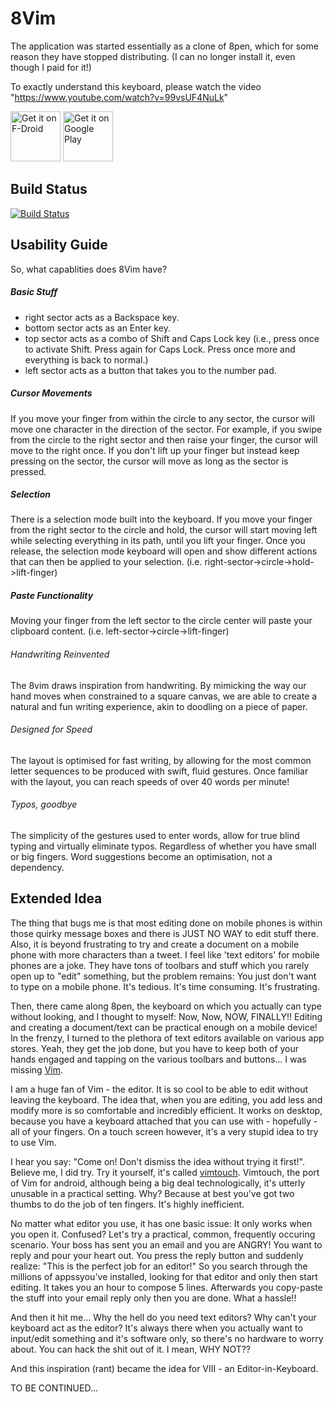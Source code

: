 # 8Vim

The application was started essentially as a clone of 8pen, which for some reason they have stopped distributing. (I can no longer install it, even though I paid for it!)

To exactly understand this keyboard, please watch the video "https://www.youtube.com/watch?v=99vsUF4NuLk"

[<img src="https://fdroid.gitlab.io/artwork/badge/get-it-on.png"
     alt="Get it on F-Droid"
     height="80">](https://f-droid.org/packages/inc.flide.vi8/)
[<img src="https://play.google.com/intl/en_us/badges/images/generic/en-play-badge.png"
     alt="Get it on Google Play"
     height="80">](https://play.google.com/store/apps/details?id=inc.flide.vi8)

## Build Status
[![Build Status](https://travis-ci.org/flide/8VIM.svg?branch=master)](https://travis-ci.org/flide/8VIM)

## Usability Guide

So, what capablities does 8Vim have?

##### Basic Stuff

- right sector acts as a Backspace key.
- bottom sector acts as an Enter key.
- top sector acts as a combo of Shift and Caps Lock key (i.e., press once to activate Shift. Press again for Caps Lock. Press once more and everything is back to normal.)
- left sector acts as a button that takes you to the number pad.

##### Cursor Movements
If you move your finger from within the circle to any sector, the cursor will move one character in the direction of the sector. For example, if you swipe from the circle to the right sector and then raise your finger, the cursor will move to the right once. If you don't lift up your finger but instead keep pressing on the sector, the cursor will move as long as the sector is pressed.

##### Selection
There is a selection mode built into the keyboard. If you move your finger from the right sector to the circle and hold, the cursor will start moving left while selecting everything in its path, until you lift your finger. Once you release, the selection mode keyboard will open and show different actions that can then be applied to your selection. (i.e. right-sector->circle->hold->lift-finger)

##### Paste Functionality
Moving your finger from the left sector to the circle center will paste your clipboard content. (i.e. left-sector->circle->lift-finger)


###### Handwriting Reinvented
The 8vim draws inspiration from handwriting. By mimicking the way our hand moves when constrained to a square canvas, we are able to create a natural and fun writing experience, akin to doodling on a piece of paper.

###### Designed for Speed
The layout is optimised for fast writing, by allowing for the most common letter sequences to be produced with swift, fluid gestures. Once familiar with the layout, you can reach speeds of over 40 words per minute!

###### Typos, goodbye
The simplicity of the gestures used to enter words, allow for true blind typing and virtually eliminate typos. Regardless of whether you have small or big fingers. Word suggestions become an optimisation, not a dependency.

## Extended Idea

The thing that bugs me is that most editing done on mobile phones is within those quirky message boxes and there is JUST NO WAY to edit stuff there.
Also, it is beyond frustrating to try and create a document on a mobile phone with more characters than a tweet. I feel like 'text editors' for mobile phones are a joke. They have tons of toolbars and stuff which you rarely open up to "edit" something, but the problem remains: You just don't want to type on a mobile phone. It's tedious. It's time consuming. It's frustrating.

Then, there came along 8pen, the keyboard on which you actually can type without looking, and I thought to myself: Now, Now, NOW, FINALLY!! Editing and creating a document/text can be practical enough on a mobile device! In the frenzy, I turned to the plethora of text editors available on various app stores. Yeah, they get the job done, but you have to keep both of your hands engaged and tapping on the various toolbars and buttons… I was missing [Vim](http://www.vim.org/).

I am a huge fan of Vim - the editor. It is so cool to be able to edit without leaving the keyboard. The idea that, when you are editing, you add less and modify more is so comfortable and incredibly efficient. It works on desktop, because you have a keyboard attached that you can use with - hopefully - all of your fingers. On a touch screen however, it's a very stupid idea to try to use Vim.

I hear you say: "Come on! Don't dismiss the idea without trying it first!". Believe me, I did try. Try it yourself, it's called [vimtouch](https://github.com/momodalo/vimtouch). Vimtouch, the port of Vim for android, although being a big deal technologically, it's utterly unusable in a practical setting. Why? Because at best you've got two thumbs to do the job of ten fingers. It's highly inefficient.

No matter what editor you use, it has one basic issue: It only works when you open it. Confused? Let's try a practical, common, frequently occuring scenario. Your boss has sent you an email and you are ANGRY! You want to reply and pour your heart out. You press the reply button and suddenly realize: "This is the perfect job for an editor!" So you search through the millions of appssyou've installed, looking for that editor and only then start editing. It takes you an hour to compose 5 lines. Afterwards you copy-paste the stuff into your email reply only then you are done. What a hassle!!

And then it hit me… Why the hell do you need text editors? Why can't your keyboard act as the editor? It's always there when you actually want to input/edit something and it's software only, so there's no hardware to worry about. You can hack the shit out of it. I mean, WHY NOT??

And this inspiration (rant) became the idea for VIII - an Editor-in-Keyboard.

TO BE CONTINUED...
